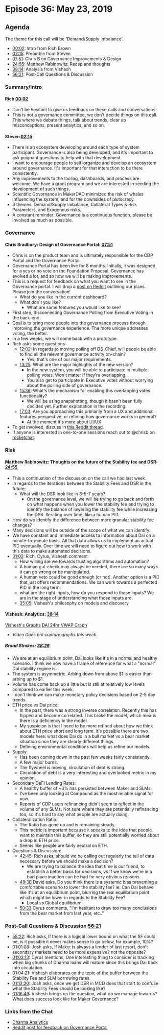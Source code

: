 # Episode 36: May 23, 2019

## Agenda

The theme for this call will be 'Demand/Supply Imbalance'.

- [00:02](https://youtu.be/E-YDss-fS6U?t=3): Intro from Rich Brown
- [02:15](https://youtu.be/E-YDss-fS6U?t=135): Preamble from Steven
- [07:51](https://youtu.be/E-YDss-fS6U?t=470): Chris B on Governance Improvements & Design
- [24:55](https://youtu.be/E-YDss-fS6U?t=1495): Matthew Rabinowitz: Recap and thoughts
- [38:14](https://youtu.be/E-YDss-fS6U?t=2297): Analysis from Vishesh
- [56:21](https://youtu.be/E-YDss-fS6U?t=3383): Post-Call Questions & Discussion

### Summary/Intro

#### Rich [00:02](https://youtu.be/E-YDss-fS6U?t=3)

- Don't be hesitant to give us feedback on these calls and conversations!
- This is not a governance committee, we don't decide things on this call. This where we debate things, talk about trends, clear up misconceptions, present analytics, and so on.

#### Steven [02:15](https://youtu.be/E-YDss-fS6U?t=135)

- There is an ecosystem developing around each type of system participant. Governance is also being developed, and it's important to ask poignant questions to help with that development.
- I want to encourage people to self-organize and develop an ecosystem around governance. It's important for that interaction to be there consistently.
- Any improvements to the tooling, dashboards, and process are welcome. We have a grant program and we are interested in seeding the development of such things.
- Scientific Governance in MakerDAO minimized the risk of whales influencing the system, and for the downsides of plutocracy.
- 3 themes: Demand/Supply Imbalance, Collateral Types & Risk Parameters, and Exogenous risks.
- A constant reminder: Governance is a continuous function, please be involved as much as possible.

### Governance

#### Chris Bradbury: Design of Governance Portal: [07:51](https://youtu.be/E-YDss-fS6U?t=470)

- Chris is on the product team and is ultimately responsible for the CDP Portal and the Governance Portal.
- Governance Portal has been live for 8 months. Initially, it was designed for a yes or no vote on the Foundation Proposal. Governance has evolved a lot, and so now we will be making improvements.
- This is a request for feedback on what you want to see in the Governance portal. I will drop a [post on Reddit](https://www.reddit.com/r/mkrgov/comments/bs53er/request_for_feedback_governance_voting/) outlining our plans. Please join the conversation!
  - What do you like in the current dashboard?
  - What don't you like?
    - What are some features you would like to see?
- First step, disconnecting Governance Polling from Executive Voting in the back-end.
- Goal is to bring more people into the governance process through improving the governance experience. The more unique addresses voting, the better.
- In a few weeks, we will come back with a prototype.
- Rich asks some questions
  - [12:02](https://youtu.be/E-YDss-fS6U?t=721): In regards to moving polling off DS-Chief, will people be able to find all the relevant governance activity on-chain?
    - Yes, that's one of our major requirements.
  - [13:25](https://youtu.be/E-YDss-fS6U?t=806): What are the major highlights of the new version?
    - In the new system, you will be able to participate in multiple polling votes. Won't matter if they're overlapping.
    - You also get to participate in Executive votes without worrying about the polling side of governance.
  - [15:36](https://youtu.be/E-YDss-fS6U?t=936): What's the mechanism for enabling this overlapping votes functionality?
    - We will be using snapshotting, though it hasn't been fully decided yet. Further explanation in the recording.
  - [17:03](https://youtu.be/E-YDss-fS6U?t=1023): Are you approaching this primarily from a UX and additional features perspective, or refining how governance works in general?
    - At the moment it's more about UI/UX
- To get involved, discuss in [this Reddit thread](https://www.reddit.com/r/mkrgov/comments/bs53er/request_for_feedback_governance_voting/).
- If anyone is interested in one-to-one sessions reach out to @chrisb on [rocketchat](https://chat.makerdao.com).

### Risk

#### Matthew Rabinowitz: Thoughts on the future of the Stability fee and DSR: [24:55](https://youtu.be/E-YDss-fS6U?t=1495)

- This a continuation of the discussion on the call we had last week.
- In regards to the iterations between the Stability Fees and DSR in the future;
  - What will the DSR look like in 3-5-7 years?
    - On the governance level, we will be trying to go back and forth on what happens when you lower the stability fee and trying to identify the balance of lowering the stability fee while increasing the DSR. Iterating over time, like a human PID.
- How do we identify the difference between more granular stability fee changes?
- Many decisions will be outside of the scope of what we can identify.
- We have constant and immediate access to information about Dai on a minute-to-minute basis. All that data allows us to implement an actual PID eventually. Over time we will need to figure out how to work with this data to make automated decisions.
- [31:03](https://youtu.be/E-YDss-fS6U?t=1866): Rich, Cyrus, Vishesh comment
  - How willing are we towards trusting algorithms and automation?
  - A human gut-check may always be needed, there are so many ways it can go wrong or be manipulated.
  - A human veto could be good enough (or not). Another option is a PID that just offers recommendations. We can work towards a perfected PID in the long term.
  - what are the right inputs, how do you respond to those inputs? We are in the stage of understanding what those inputs are.
  - [35:05](https://youtu.be/E-YDss-fS6U?t=2108): Vishesh's philosophy on models and discovery

#### Vishesh: Analytics: [38:14](https://youtu.be/E-YDss-fS6U?t=2297)

[Vishesh's Graphs](http://makerdao.descipher.io/)
[DAI 24hr VWAP Graph](http://dai.descipher.io/)

- _Video Does not capture graphs this week_

##### Broad Strokes: [38:26](https://youtu.be/E-YDss-fS6U?t=2314)

- We are at an equilibrium point, Dai looks like it's in a normal and healthy scenario. I think we now have a frame of reference for what a "normal" Dai stability regime is.
- The system is asymmetric. Arbing down from above $1 is easier than arbing up to $1.
- Volume has come back up a little but is still at relatively low levels compared to earlier this week.
- I don't think we can make monetary policy decisions based on 2-5 day trends.
- ETH price vs Dai price:
  - In the past, there was a strong inverse correlation. Recently this has flipped and become correlated. This broke the model, which means there is a deficiency in the model.
  - My suspicion is that I need to be more refined about how we think about ETH price short and long term. It's possible there are two models here: what does Dai do in a bull market vs a bear market situation since they are clearly different things.
  - Defining environmental conditions will help us refine our models.
- Supply:
  - Has been coming down in the past few weeks fairly consistently.
  - A few major burns.
  - The flywheel is moving, circulation of debt is strong.
  - Circulation of debt is a very interesting and overlooked metric in my opinion.
- Secondary DeFi Lending Rates:
  - A healthy buffer of ~3% has persisted between Maker and SLMs.
  - I've been only looking at Compound as the most reliable signal for now.
  - Reports of CDP users refinancing didn't seem to reflect in the volume of any SLMs. Not sure where they are potentially refinancing too, so it's hard to say what people are actually doing.
- Collateralization Ratio:
  - The Ratio has gone up and is remaining steady.
  - This metric is important because it speaks to the idea that people want to maintain this buffer, so they are still potentially worried about a drop in ETH price.
  - Seems like people are fairly neutral on ETH.
- Questions & Discussion:
  - [42:45](https://youtu.be/E-YDss-fS6U?t=2565): Rich asks, should we be calling out regularly the tail of data necessary before we should make a decision?
    - We are trying to balance the idea that time is our friend, to establish a better basis for decisions, vs If we know we're in a bad place inaction can be bad for very obvious reasons.
  - [48:38](https://youtu.be/E-YDss-fS6U?t=2918) David asks, Do you think there is a systemic bias preventing a comfortable scenario to lower the stability fee? ie: Can Dai behave like it's at an equilibrium point, blurring the real equilibrium point which might be lower in regards to the Stability Fee?
    - Local vs Global equilibrium.
  - [50:33](https://youtu.be/E-YDss-fS6U?t=3033) Cyrus comments, "I'm hesitant to draw too many conclusions from the bear market from last year, etc.."

### Post-Call Questions & Discussion [56:21](https://youtu.be/E-YDss-fS6U?t=3383)

- [58:22](https://youtu.be/E-YDss-fS6U?t=3501): Rich asks, If there is a logical lower bound on what the SF could be, is it possible it never makes sense to go below, for example, 10%?
- [01:01:08](https://youtu.be/E-YDss-fS6U?t=3669): Josh asks, If Maker is always a lender of last resort, don't secondary markets need to be more expensive? not the opposite?
- [01:03:13](https://youtu.be/E-YDss-fS6U?t=3793): Cyrus mentions, One interesting thing to consider is tracking when big chunks of Dharma loans will mature since this brings Dai back into circulation.
- [01:04:21](https://youtu.be/E-YDss-fS6U?t=3861): Vishesh elaborates on the topic of the buffer between the Stability Fee and SLM borrowing rates.
- [01:13:20](https://youtu.be/E-YDss-fS6U?t=4402): Josh asks, once we get DSR in MCD does that start to confuse what the Stability Fees should be looking like?
- [01:16:49](https://youtu.be/E-YDss-fS6U?t=4609): Vishesh brings up the question, what do we manage towards? What does success look like for Maker Governance?

### Links from the Chat

- [Dharma Analytics](https://dharmalytics.io/)
- [Reddit post for feedback on Governance Portal](https://www.reddit.com/r/mkrgov/comments/bs53er/request_for_feedback_governance_voting/)
